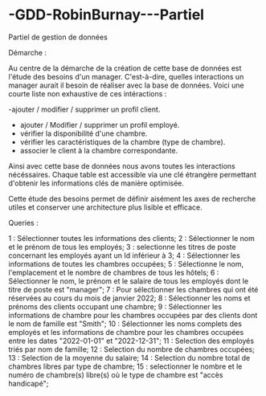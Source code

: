 # -GDD-RobinBurnay---Partiel
Partiel de gestion de données


Démarche :

Au centre de la démarche de la création de cette base de données est l'étude des besoins d'un manager. C'est-à-dire, quelles interactions un manager aurait il besoin de réaliser avec la base de données. Voici une courte liste non exhaustive de ces intéractions : 

-ajouter / modifier / supprimer un profil client.
- ajouter / Modifier / supprimer un profil employé.
- vérifier la disponibilité d'une chambre.
- vérifier les caractéristiques de la chambre (type de chambre).
- associer le client à la chambre correspondante.

Ainsi avec cette base de données nous avons toutes les interactions nécéssaires. Chaque table est accessible via une clé étrangère permettant d'obtenir les informations clés de manière optimisée.

Cette étude des besoins permet de définir aisément les axes de recherche utiles et conserver une architecture plus lisible et efficace.


Queries : 

1 : Sélectionner toutes les informations des clients;
2 : Sélectionner le nom et le prénom de tous les employés;
3 : selectionne les titres de poste concernant les employés ayant un Id inférieur à 3;
4 : Sélectionner les informations de toutes les chambres occupées;
5 : Sélectionne le nom, l'emplacement et le nombre de chambres de tous les hôtels;
6 : Sélectionner le nom, le prénom et le salaire de tous les employés dont le titre de poste est "manager";
7 : Pour sélectionner les chambres qui ont été réservées au cours du mois de janvier 2022;
8 : Sélectionner les noms et prénoms des clients occupant une chambre;
9 : Sélectionner les informations de chambre pour les chambres occupées par des clients dont le nom de famille est "Smith";
10 : Sélectionner les noms complets des employés et les informations de chambre pour les chambres occupées entre les dates "2022-01-01" et "2022-12-31";
11 : Selection des employés triés par nom de famille;
12 : Selection du nombre de chambres occupées;
13 : Selection de la moyenne du salaire;
14 : Selection du nombre total de chambres libres par type de chambre;
15 : selectionner le nombre et le numéro de chambre(s) libre(s) où le type de chambre est "accès handicapé";